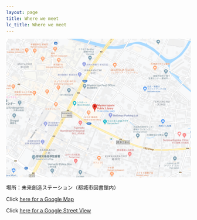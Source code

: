 ```yaml
---
layout: page
title: Where we meet
lc_title: Where we meet
---
```


![Hello!](img/MiyakonojoLibraryMap.png)

場所：未来創造ステーション（都城市図書館内）

Click [here for a Google Map](https://www.google.com/maps/@31.7250872,131.0650926,19.75z)

Click  [here for a Google Street View](https://www.google.com/maps/@31.7253281,131.0650084,3a,75y,131.48h,125.36t/data=!3m6!1e1!3m4!1sAkNfxp4aE8RMbVO97Qynjw!2e0!7i16384!8i8192)
